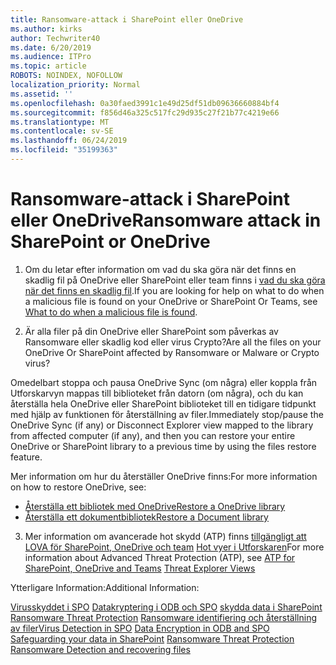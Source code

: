```yaml
---
title: Ransomware-attack i SharePoint eller OneDrive
ms.author: kirks
author: Techwriter40
ms.date: 6/20/2019
ms.audience: ITPro
ms.topic: article
ROBOTS: NOINDEX, NOFOLLOW
localization_priority: Normal
ms.assetid: ''
ms.openlocfilehash: 0a30faed3991c1e49d25df51db09636660884bf4
ms.sourcegitcommit: f856d46a325c517fc29d935c27f21b77c4219e66
ms.translationtype: MT
ms.contentlocale: sv-SE
ms.lasthandoff: 06/24/2019
ms.locfileid: "35199363"
---
```

# <a name="ransomware-attack-in-sharepoint-or-onedrive"></a><span data-ttu-id="3268f-102">Ransomware-attack i SharePoint eller OneDrive</span><span class="sxs-lookup"><span data-stu-id="3268f-102">Ransomware attack in SharePoint or OneDrive</span></span>

1.  <span data-ttu-id="3268f-103">Om du letar efter information om vad du ska göra när det finns en skadlig fil på OneDrive eller SharePoint eller team finns i [vad du ska göra när det finns en skadlig fil](https://support.office.com/en-ie/article/what-to-do-when-a-malicious-file-is-found-in-sharepoint-online-onedrive-or-microsoft-teams-01e902ad-a903-4e0f-b093-1e1ac0c37ad2).</span><span class="sxs-lookup"><span data-stu-id="3268f-103">If you are looking for help on what to do when a malicious file is found on your OneDrive or SharePoint Or Teams, see [What to do when a malicious file is found](https://support.office.com/en-ie/article/what-to-do-when-a-malicious-file-is-found-in-sharepoint-online-onedrive-or-microsoft-teams-01e902ad-a903-4e0f-b093-1e1ac0c37ad2).</span></span>

2.  <span data-ttu-id="3268f-104">Är alla filer på din OneDrive eller SharePoint som påverkas av Ransomware eller skadlig kod eller virus Crypto?</span><span class="sxs-lookup"><span data-stu-id="3268f-104">Are all the files on your OneDrive Or SharePoint affected by Ransomware or Malware or Crypto virus?</span></span> 

<span data-ttu-id="3268f-105">Omedelbart stoppa och pausa OneDrive Sync (om några) eller koppla från Utforskarvyn mappas till biblioteket från datorn (om några), och du kan återställa hela OneDrive eller SharePoint biblioteket till en tidigare tidpunkt med hjälp av funktionen för återställning av filer.</span><span class="sxs-lookup"><span data-stu-id="3268f-105">Immediately stop/pause the OneDrive Sync (if any) or Disconnect Explorer view mapped to the library from affected computer (if any), and then you can restore your entire OneDrive or SharePoint library to a previous time by using the files restore feature.</span></span> 

<span data-ttu-id="3268f-106">Mer information om hur du återställer OneDrive finns:</span><span class="sxs-lookup"><span data-stu-id="3268f-106">For more information on how to restore OneDrive, see:</span></span>

- [<span data-ttu-id="3268f-107">Återställa ett bibliotek med OneDrive</span><span class="sxs-lookup"><span data-stu-id="3268f-107">Restore a OneDrive library</span></span>](https://support.office.com/article/restore-your-onedrive-fa231298-759d-41cf-bcd0-25ac53eb8a150)
- [<span data-ttu-id="3268f-108">Återställa ett dokumentbibliotek</span><span class="sxs-lookup"><span data-stu-id="3268f-108">Restore a Document library</span></span>](https://support.office.com/article/restore-a-document-library-317791c3-8bd0-4dfd-8254-3ca90883d39a?ui=en-US&rs=en-US&ad=US)

3. <span data-ttu-id="3268f-109">Mer information om avancerade hot skydd (ATP) finns [tillgängligt att LOVA för SharePoint, OneDrive och team](https://docs.microsoft.com/en-us/office365/securitycompliance/atp-for-spo-odb-and-teams)
[Hot vyer i Utforskaren](https://docs.microsoft.com/en-us/office365/securitycompliance/threat-explorer-views)</span><span class="sxs-lookup"><span data-stu-id="3268f-109">For more information about Advanced Threat Protection (ATP), see [ATP for SharePoint, OneDrive and Teams](https://docs.microsoft.com/en-us/office365/securitycompliance/atp-for-spo-odb-and-teams)
[Threat Explorer Views](https://docs.microsoft.com/en-us/office365/securitycompliance/threat-explorer-views)</span></span>

<span data-ttu-id="3268f-110">Ytterligare Information:</span><span class="sxs-lookup"><span data-stu-id="3268f-110">Additional Information:</span></span>

<span data-ttu-id="3268f-111">[Virusskyddet i SPO](https://docs.microsoft.com/en-us/office365/securitycompliance/virus-detection-in-spo)
[Datakryptering i ODB och SPO](https://docs.microsoft.com/en-us/office365/securitycompliance/data-encryption-in-odb-and-spo)
[skydda data i SharePoint](https://docs.microsoft.com/en-us/sharepoint/safeguarding-your-data)
[Ransomware Threat Protection](https://docs.microsoft.com/en-us/windows/security/threat-protection/intelligence/ransomware-malware)
[Ransomware identifiering och återställning av filer](https://support.office.com/en-ie/article/Ransomware-detection-and-recovering-your-files-0d90ec50-6bfd-40f4-acc7-b8c12c73637f)</span><span class="sxs-lookup"><span data-stu-id="3268f-111">[Virus Detection in SPO](https://docs.microsoft.com/en-us/office365/securitycompliance/virus-detection-in-spo)
[Data Encryption in ODB and SPO](https://docs.microsoft.com/en-us/office365/securitycompliance/data-encryption-in-odb-and-spo)
[Safeguarding your data in SharePoint](https://docs.microsoft.com/en-us/sharepoint/safeguarding-your-data)
[Ransomware Threat Protection](https://docs.microsoft.com/en-us/windows/security/threat-protection/intelligence/ransomware-malware)
[Ransomware Detection and recovering files](https://support.office.com/en-ie/article/Ransomware-detection-and-recovering-your-files-0d90ec50-6bfd-40f4-acc7-b8c12c73637f)</span></span>